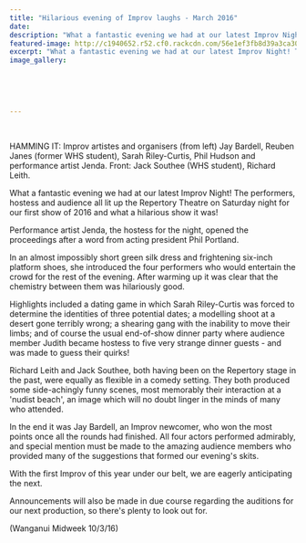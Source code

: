 ```yaml
---
title: "Hilarious evening of Improv laughs - March 2016"
date: 
description: "What a fantastic evening we had at our latest Improv Night! The performers, hostess & audience all lit up the Repertory Theatre on Sat night for our first show of 2016 & what a hilarious show it was!"
featured-image: http://c1940652.r52.cf0.rackcdn.com/56e1ef3fb8d39a3ca3001aad/Repertory-Theatre-R-Janes.-J-Southee-10.3.16.jpg
excerpt: "What a fantastic evening we had at our latest Improv Night! The performers, hostess and audience all lit up the Repertory Theatre on Saturday night for our first show of 2016 and what a hilarious show it was!"
image_gallery:
    
    
    
    
    
---
```


<p>&nbsp;</p>
<p><span>HAMMING IT: Improv artistes and organisers (from left) Jay Bardell, Reuben Janes (former WHS student), Sarah Riley-Curtis, Phil Hudson and performance artist Jenda. Front: Jack Southee (WHS student), Richard Leith.</span></p>
<p>What a fantastic evening we had at our latest Improv Night! The performers, hostess and audience all lit up the Repertory Theatre on Saturday night for our first show of 2016 and what a hilarious show it was!</p>
<p>Performance artist Jenda, the hostess for the night, opened the proceedings after a word from acting president Phil Portland.</p>
<p>In an almost impossibly short green silk dress and frightening six-inch platform shoes, she introduced the four performers who would entertain the crowd for the rest of the evening. After warming up it was clear that the chemistry between them was hilariously good.</p>
<p>Highlights included a dating game in which Sarah Riley-Curtis was forced to determine the identities of three potential dates; a modelling shoot at a desert gone terribly wrong; a shearing gang with the inability to move their limbs; and of course the usual end-of-show dinner party where audience member Judith became hostess to five very strange dinner guests - and was made to guess their quirks!</p>
<p>Richard Leith and Jack Southee, both having been on the Repertory stage in the past, were equally as flexible in a comedy setting. They both produced some side-achingly funny scenes, most memorably their interaction at a 'nudist beach', an image which will no doubt linger in the minds of many who attended.</p>
<p>In the end it was Jay Bardell, an Improv newcomer, who won the most points once all the rounds had finished. All four actors performed admirably, and special mention must be made to the amazing audience members who provided many of the suggestions that formed our evening's skits.</p>
<p>With the first Improv of this year under our belt, we are eagerly anticipating the next.</p>
<p>Announcements will also be made in due course regarding the auditions for our next production, so there's plenty to look out for.</p>
<p>(Wanganui Midweek 10/3/16)</p>


